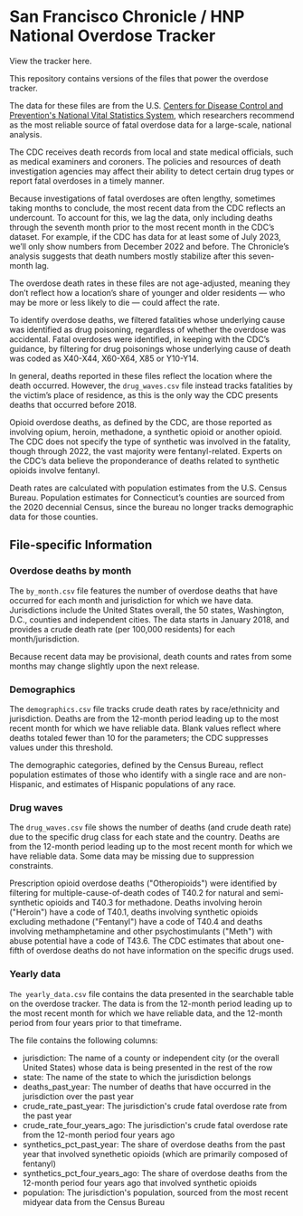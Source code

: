 # San Francisco Chronicle / HNP National Overdose Tracker

View the tracker here.

This repository contains versions of the files that power the overdose tracker.

The data for these files are from the U.S. [Centers for Disease Control and Prevention's National Vital Statistics System](https://wonder.cdc.gov/mcd.html), which researchers recommend as the most reliable source of fatal overdose data for a large-scale, national analysis.

The CDC receives death records from local and state medical officials, such as medical examiners and coroners. The policies and resources of death investigation agencies may affect their ability to detect certain drug types or report fatal overdoses in a timely manner.

Because investigations of fatal overdoses are often lengthy, sometimes taking months to conclude, the most recent data from the CDC reflects an undercount. To account for this, we lag the data, only including deaths through the seventh month prior to the most recent month in the CDC’s dataset. For example, if the CDC has data for at least some of July 2023, we’ll only show numbers from December 2022 and before. The Chronicle’s analysis suggests that death numbers mostly stabilize after this seven-month lag.

The overdose death rates in these files are not age-adjusted, meaning they don’t reflect how a location’s share of younger and older residents — who may be more or less likely to die — could affect the rate.

To identify overdose deaths, we filtered fatalities whose underlying cause was identified as drug poisoning, regardless of whether the overdose was accidental. Fatal overdoses were identified, in keeping with the CDC’s guidance, by filtering for drug poisonings whose underlying cause of death was coded as X40-X44, X60-X64, X85 or Y10-Y14.

In general, deaths reported in these files reflect the location where the death occurred. However, the `drug_waves.csv` file instead tracks fatalities by the victim’s place of residence, as this is the only way the CDC presents deaths that occurred before 2018.

Opioid overdose deaths, as defined by the CDC, are those reported as involving opium, heroin, methadone, a synthetic opioid or another opioid. The CDC does not specify the type of synthetic was involved in the fatality, though through 2022, the vast majority were fentanyl-related. Experts on the CDC’s data believe the proponderance of deaths related to synthetic opioids involve fentanyl.

Death rates are calculated with population estimates from the U.S. Census Bureau. Population estimates for Connecticut’s counties are sourced from the 2020 decennial Census, since the bureau no longer tracks demographic data for those counties.

## File-specific Information

### Overdose deaths by month

The `by_month.csv` file features the number of overdose deaths that have occurred for each month and jurisdiction for which we have data. Jurisdictions include the United States overall, the 50 states, Washington, D.C., counties and independent cities. The data starts in January 2018, and provides a crude death rate (per 100,000 residents) for each month/jurisdiction.

Because recent data may be provisional, death counts and rates from some months may change slightly upon the next release.

### Demographics

The `demographics.csv` file tracks crude death rates by race/ethnicity and jurisdiction. Deaths are from the 12-month period leading up to the most recent month for which we have reliable data. Blank values reflect where deaths totaled fewer than 10 for the parameters; the CDC suppresses values under this threshold.

The demographic categories, defined by the Census Bureau, reflect population estimates of those who identify with a single race and are non-Hispanic, and estimates of Hispanic populations of any race.

### Drug waves

The `drug_waves.csv` file shows the number of deaths (and crude death rate) due to the specific drug class for each state and the country. Deaths are from the 12-month period leading up to the most recent month for which we have reliable data. Some data may be missing due to suppression constraints.

Prescription opioid overdose deaths ("Otheropioids") were identified by filtering for multiple-cause-of-death codes of T40.2 for natural and semi-synthetic opioids and T40.3 for methadone. Deaths involving heroin ("Heroin") have a code of T40.1, deaths involving synthetic opioids excluding methadone ("Fentanyl") have a code of T40.4 and deaths involving methamphetamine and other psychostimulants ("Meth") with abuse potential have a code of T43.6. The CDC estimates that about one-fifth of overdose deaths do not have information on the specific drugs used.

### Yearly data

`The yearly_data.csv` file contains the data presented in the searchable table on the overdose tracker. The data is from the 12-month period leading up to the most recent month for which we have reliable data, and the 12-month period from four years prior to that timeframe. 

The file contains the following columns:
- jurisdiction: The name of a county or independent city (or the overall United States) whose data is being presented in the rest of the row
- state: The name of the state to which the jurisdiction belongs
- deaths_past_year: The number of deaths that have occurred in the jurisdiction over the past year
- crude_rate_past_year: The jurisdiction's crude fatal overdose rate from the past year
- crude_rate_four_years_ago: The jurisdiction's crude fatal overdose rate from the 12-month period four years ago
- synthetics_pct_past_year: The share of overdose deaths from the past year that involved synethetic opioids (which are primarily composed of fentanyl)
- synthetics_pct_four_years_ago: The share of overdose deaths from the 12-month period four years ago that involved synthetic opioids
- population: The jurisdiction's population, sourced from the most recent midyear data from the Census Bureau
